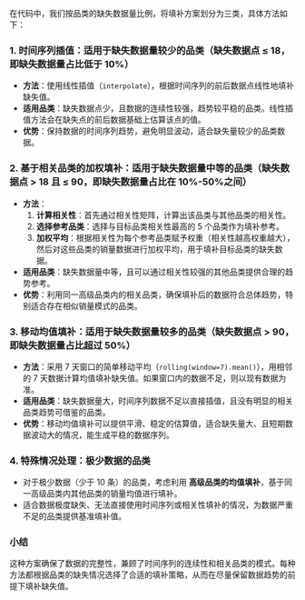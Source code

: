 在代码中，我们按品类的缺失数据量比例，将填补方案划分为三类，具体方法如下：

### 1. **时间序列插值**：适用于缺失数据量较少的品类（缺失数据点 ≤ 18，即缺失数据量占比低于 10%）

- **方法**：使用线性插值（`interpolate`），根据时间序列的前后数据点线性地填补缺失值。
- **适用品类**：缺失数据点少，且数据的连续性较强，趋势较平稳的品类。线性插值方法会在缺失点的前后数据基础上估算该点的值。
- **优势**：保持数据的时间序列趋势，避免明显波动，适合缺失量较少的品类数据。

### 2. **基于相关品类的加权填补**：适用于缺失数据量中等的品类（缺失数据点 > 18 且 ≤ 90，即缺失数据量占比在 10%-50%之间）

- **方法**：
  1.  **计算相关性**：首先通过相关性矩阵，计算出该品类与其他品类的相关性。
  2.  **选择参考品类**：选择与目标品类相关性最高的 5 个品类作为填补参考。
  3.  **加权平均**：根据相关性为每个参考品类赋予权重（相关性越高权重越大），然后对这些品类的销量数据进行加权平均，用于填补目标品类的缺失数据。
- **适用品类**：缺失数据量中等，且可以通过相关性较强的其他品类提供合理的趋势参考。
- **优势**：利用同一高级品类内的相关品类，确保填补后的数据符合总体趋势，特别适合存在相似销量模式的品类。

### 3. **移动均值填补**：适用于缺失数据量较多的品类（缺失数据点 > 90，即缺失数据量占比超过 50%）

- **方法**：采用 7 天窗口的简单移动平均（`rolling(window=7).mean()`），用相邻的 7 天数据计算均值填补缺失值。如果窗口内的数据不足，则以现有数据为准。
- **适用品类**：缺失数据量大，时间序列数据不足以直接插值，且没有明显的相关品类趋势可借鉴的品类。
- **优势**：移动均值填补可以提供平滑、稳定的估算值，适合缺失量大、且短期数据波动大的情况，能生成平稳的数据序列。

### 4. **特殊情况处理：极少数据的品类**

- 对于极少数据（少于 10 条）的品类，考虑利用 **高级品类的均值填补**，基于同一高级品类内其他品类的销量均值进行填补。
- 适合数据极度缺失、无法直接使用时间序列或相关性填补的情况，为数据严重不足的品类提供基准填补值。

### 小结

这种方案确保了数据的完整性，兼顾了时间序列的连续性和相关品类的模式。每种方法都根据品类的缺失情况选择了合适的填补策略，从而在尽量保留数据趋势的前提下填补缺失值。
